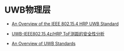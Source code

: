 # UWB物理层

* [An Overview of the IEEE 802.15.4 HRP UWB Standard](https://blogs.keysight.com/blogs/tech/rfmw.entry.html/2021/07/28/an_overview_of_ieee-J7ac.html)

* [UWB-IEEE802.15.4z/HRP ToF测距的安全性分析](https://blog.csdn.net/chenxy_bwave/article/details/123829228)

* [An Overview of UWB Standards](https://arxiv.org/pdf/2202.02190.pdf)